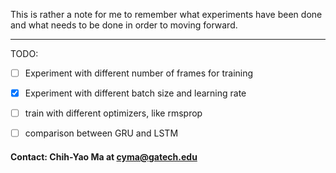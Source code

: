 This is rather a note for me to remember what experiments have been done and what needs to be done in order to moving forward. 

---
TODO: 
- [ ] Experiment with different number of frames for training
- [x] Experiment with different batch size and learning rate
- [ ] train with different optimizers, like rmsprop
- [ ] comparison between GRU and LSTM 




#### Contact: Chih-Yao Ma at <cyma@gatech.edu>
